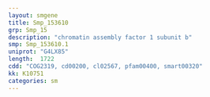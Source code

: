 ```yaml
---
layout: smgene
title: Smp_153610
grp: Smp_15
description: "chromatin assembly factor 1 subunit b"
smp: Smp_153610.1
uniprot: "G4LX85"
length:  1722
cdd: "COG2319, cd00200, cl02567, pfam00400, smart00320"
kk: K10751
categories: sm
---
```

